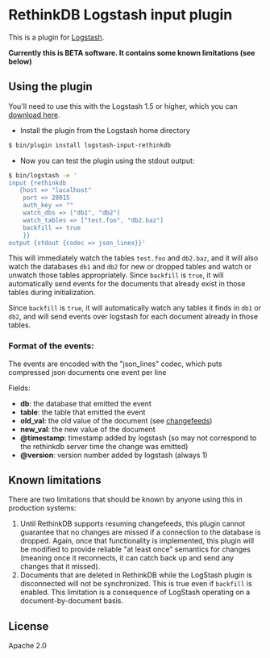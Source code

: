 # RethinkDB Logstash input plugin

This is a plugin for [Logstash](https://github.com/elasticsearch/logstash).

**Currently this is BETA software. It contains some known limitations (see below)**

## Using the plugin

You'll need to use this with the Logstash 1.5 or higher, which you can [download here](https://www.elastic.co/downloads/logstash).

- Install the plugin from the Logstash home directory
```sh
$ bin/plugin install logstash-input-rethinkdb
```

- Now you can test the plugin using the stdout output:

```sh
$ bin/logstash -e '
input {rethinkdb
   {host => "localhost"
    port => 28015
    auth_key => ""
    watch_dbs => ["db1", "db2"]
    watch_tables => ["test.foo", "db2.baz"]
    backfill => true
    }}
output {stdout {codec => json_lines}}'
```

This will immediately watch the tables `test.foo` and `db2.baz`, and it will also watch the databases `db1` and `db2` for new or dropped tables and watch or unwatch those tables appropriately. Since `backfill` is `true`, it will automatically send events for the documents that already exist in those tables during initialization.


Since `backfill` is `true`, it will automatically watch any tables it finds in `db1` or `db2`, and will send events over logstash for each document already in those tables.

### Format of the events:

The events are encoded with the "json_lines" codec, which puts compressed json documents one event per line

Fields:

- **db**: the database that emitted the event
- **table**: the table that emitted the event
- **old_val**: the old value of the document (see [changefeeds](http://rethinkdb.com/docs/changefeeds/ruby/))
- **new_val**: the new value of the document
- **@timestamp**: timestamp added by logstash (so may not correspond to the rethinkdb server time the change was emitted)
- **@version**: version number added by logstash (always 1)

## Known limitations

There are two limitations that should be known by anyone using this in production systems:

1. Until RethinkDB supports resuming changefeeds, this plugin cannot guarantee that no changes are missed if a connection to the database is dropped. Again, once that functionality is implemented, this plugin will be modified to provide reliable "at least once" semantics for changes (meaning once it reconnects, it can catch back up and send any changes that it missed).
2. Documents that are deleted in RethinkDB while the LogStash plugin is disconnected will not be synchronized. This is true even if `backfill` is enabled. This limitation is a consequence of LogStash operating on a document-by-document basis.

## License

Apache 2.0
